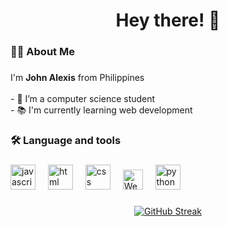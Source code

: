 

<h1 align="center">Hey there! 👋</h1>


###

<h3 align="left">👩‍💻  About Me</h3>

###

<p align="left">I'm <strong>John Alexis</strong> from Philippines<br><br>- 🔭 I’m a computer science student<br>- 📚 I'm currently learning web development<br></p>

###

<h3 align="left">🛠 Language and tools</h3>

###

<div align="left">
  <img src="https://cdn.jsdelivr.net/gh/devicons/devicon/icons/javascript/javascript-original.svg" height="40" alt="javascript logo"  />
  <img width="12" />
  <img src="https://cdn.jsdelivr.net/gh/devicons/devicon/icons/html5/html5-original.svg" height="40" alt="html logo"  />
  <img width="12" />
  <img src="https://cdn.jsdelivr.net/gh/devicons/devicon/icons/css3/css3-original.svg" height="40" alt="css logo"  />
  <img width="12" />
  <img src="https://cdn.jsdelivr.net/npm/simple-icons@latest/icons/webpack.svg" alt="Webpack" width="32" height="32">
  <img width="12" />
  <img src="https://cdn.jsdelivr.net/gh/devicons/devicon/icons/python/python-original.svg" height="40" alt="python logo"  />
  <img width="12" />
</div>

###

<div align="center">
<a href="https://git.io/streak-stats"><img src="https://streak-stats.demolab.com?user=Johnkoder&theme=github-dark-blue&border_radius=10" alt="GitHub Streak" /></a>
</div>
